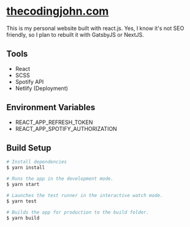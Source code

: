 # [thecodingjohn.com](https://thecodingjohn.com)
This is my personal website built with react.js. Yes, I know it's not SEO friendly, so I plan to rebuilt it with GatsbyJS or NextJS.

## Tools 
- React
- SCSS
- Spotify API
- Netlify (Deployment)

## Environment Variables 
- REACT_APP_REFRESH_TOKEN
- REACT_APP_SPOTIFY_AUTHORIZATION

## Build Setup
```bash
# Install dependencies
$ yarn install

# Runs the app in the development mode.
$ yarn start

# Launches the test runner in the interactive watch mode.
$ yarn test

# Builds the app for production to the build folder.
$ yarn build
```

